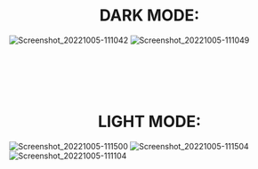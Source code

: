 <h1 align="center">
  DARK MODE:
</h1>

![Screenshot_20221005-111042](https://user-images.githubusercontent.com/57016982/194015056-0d0221bb-dcc3-4cbf-bdb2-9a3fbe01e72a.png)
![Screenshot_20221005-111049](https://user-images.githubusercontent.com/57016982/194015083-0e66cce1-2ddc-4da7-9c7b-5b06a3444ba4.png)

</br>
</br>
</br>
</br>

<h1 align="center">
  LIGHT MODE:
</h1>

![Screenshot_20221005-111500](https://user-images.githubusercontent.com/57016982/194015150-430d9589-df8b-493b-9e55-1b70b4379969.png)
![Screenshot_20221005-111504](https://user-images.githubusercontent.com/57016982/194015163-e7ce9e39-a62d-4bd3-9b40-3adb453ad512.png)
![Screenshot_20221005-111104](https://user-images.githubusercontent.com/57016982/194015177-bd16b64b-899e-49e8-a267-eb860fa36be6.png)
